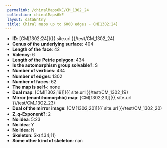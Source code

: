 ```yaml
--- 
 permalink: /chiralMaps6kE/CM_1302_24 
 collection: chiralMaps6kE
 layout: dataEntry
 title: Chiral maps up to 6000 edges - CM[1302;24]
---
```


- **ID**: [CM[1302;24]]({{ site.url }}/test/CM_1302_24)
- **Genus of the underlying surface**: 404
- **Length of the face**: 42
- **Valency**: 6
- **Length of the Petrie polygon**: 434
- **Is the automorphism group solvable?**: S
- **Number of vertices**: 434
- **Number of edges**: 1302
- **Number of faces**: 62
- **The map is self-**: none
- **Dual map**: [CM[1302;19]]({{ site.url }}/test/CM_1302_19)
- **Mirror (enantihomorphic) map**: [CM[1302;23]]({{ site.url }}/test/CM_1302_23)
- **Dual of the mirror image**: [CM[1302;20]]({{ site.url }}/test/CM_1302_20)
- **Z_q-Exponent?**: 2
- **No idea**:  5:23
- **No idea**: Y
- **No idea**: N
- **Skeleton**: Sk(434;11)
- **Some other kind of skeleton**: nan
